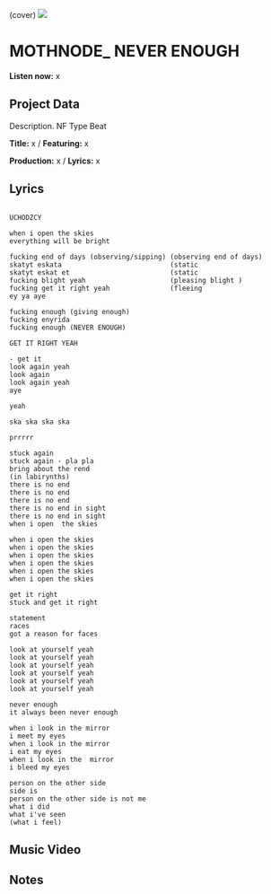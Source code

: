 (cover) ![](57175019_319474918741616_8502199518755923887_n.jpg)

# MOTHNODE_ NEVER ENOUGH

**Listen now:** x

## Project Data

Description.
NF Type Beat


**Title:** x / **Featuring:** x

**Production:** x / **Lyrics:** x

## Lyrics

```

UCHODZCY

when i open the skies
everything will be bright

fucking end of days (observing/sipping) (observing end of days)
skatyt eskata                           (static 
skatyt eskat et                         (static 
fucking blight yeah                     (pleasing blight )
fucking get it right yeah               (fleeing 
ey ya aye

fucking enough (giving enough)
fucking enyrida 
fucking enough (NEVER ENOUGH)

GET IT RIGHT YEAH

- get it
look again yeah
look again 
look again yeah
aye

yeah

ska ska ska ska

prrrrr

stuck again 
stuck again - pla pla
bring about the rend
(in labirynths)
there is no end
there is no end
there is no end 
there is no end in sight
there is no end in sight
when i open  the skies

when i open the skies
when i open the skies
when i open the skies
when i open the skies
when i open the skies
when i open the skies

get it right
stuck and get it right

statement
races
got a reason for faces

look at yourself yeah
look at yourself yeah
look at yourself yeah
look at yourself yeah
look at yourself yeah
look at yourself yeah

never enough
it always been never enough

when i look in the mirror
i meet my eyes
when i look in the mirror
i eat my eyes
when i look in the  mirror
i bleed my eyes

person on the other side
side is
person on the other side is not me
what i did 
what i've seen
(what i feel)

```

## Music Video


## Notes

